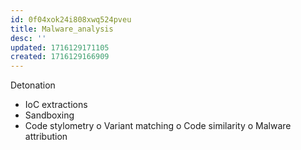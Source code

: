 ```yaml
---
id: 0f04xok24i808xwq524pveu
title: Malware_analysis
desc: ''
updated: 1716129171105
created: 1716129166909
---
```

Detonation
- IoC extractions
- Sandboxing
- Code stylometry
o Variant matching
o Code similarity
o Malware attribution